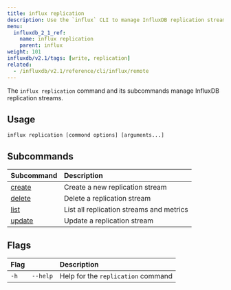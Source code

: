 ```yaml
---
title: influx replication
description: Use the `influx` CLI to manage InfluxDB replication streams.
menu:
  influxdb_2_1_ref:
    name: influx replication
    parent: influx
weight: 101
influxdb/v2.1/tags: [write, replication]
related:
  - /influxdb/v2.1/reference/cli/influx/remote
---
```


The `influx replication` command and its subcommands manage InfluxDB replication streams.

## Usage
```
influx replication [commond options] [arguments...]
```

## Subcommands
| Subcommand                                                       | Description                              |
| :--------------------------------------------------------------- | :--------------------------------------- |
| [create](/influxdb/v2.1/reference/cli/influx/replication/create) | Create a new replication stream          |
| [delete](/influxdb/v2.1/reference/cli/influx/replication/delete) | Delete a replication stream              |
| [list](/influxdb/v2.1/reference/cli/influx/replication/list)     | List all replication streams and metrics |
| [update](/influxdb/v2.1/reference/cli/influx/replication/update) | Update a replication stream              |

## Flags
| Flag |          | Description                        |
| :--- | :------- | :--------------------------------- |
| `-h` | `--help` | Help for the `replication` command |

